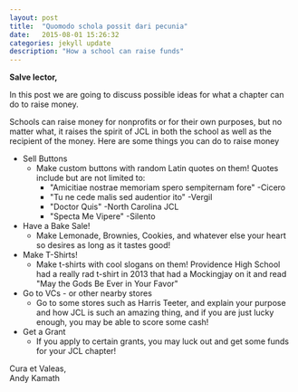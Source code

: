 ```yaml
---
layout: post
title:  "Quomodo schola possit dari pecunia"
date:   2015-08-01 15:26:32
categories: jekyll update
description: "How a school can raise funds"
---
```

<strong>Salve lector,</strong>

In this post we are going to discuss possible ideas for what a chapter can do to raise money.

Schools can raise money for nonprofits or for their own purposes, but no matter what, it raises the spirit of JCL in both the school as well as the recipient of the money. Here are some things you can do to raise money

* Sell Buttons
	* Make custom buttons with random Latin quotes on them! Quotes include but are not limited to:
		* "Amicitiae nostrae memoriam spero sempiternam fore" -Cicero
		* "Tu ne cede malis sed audentior ito" -Vergil
		* "Doctor Quis" -North Carolina JCL
		* "Specta Me Vipere" -Silento
* Have a Bake Sale!
	* Make Lemonade, Brownies, Cookies, and whatever else your heart so desires as long as it tastes good! 
* Make T-Shirts!
	* Make t-shirts with cool slogans on them! Providence High School had a really rad t-shirt in 2013 that had a Mockingjay on it and read "May the Gods Be Ever in Your Favor"
* Go to VCs - or other nearby stores
	* Go to some stores such as Harris Teeter, and explain your purpose and how JCL is such an amazing thing, and if you are just lucky enough, you may be able to score some cash!
* Get a Grant
	* If you apply to certain grants, you may luck out and get some funds for your JCL chapter!

Cura et Valeas,<br>Andy Kamath 
